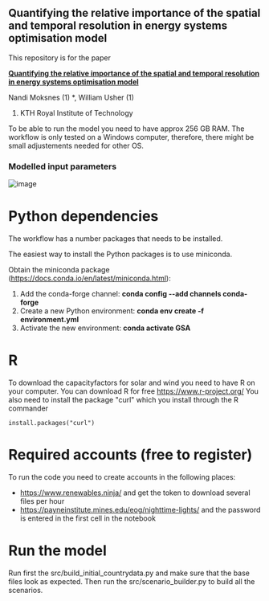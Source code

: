 ## Quantifying the relative importance of the spatial and temporal resolution in energy systems optimisation model

This repository is for the paper

[**Quantifying the relative importance of the spatial and temporal resolution in energy systems optimisation model**](https://arxiv.org/abs/2310.10518)

Nandi Moksnes (1) *, William Usher (1)
1)	KTH Royal Institute of Technology

To be able to run the model you need to have approx 256 GB RAM. 
The workflow is only tested on a Windows computer, therefore, there might be small adjustements needed for other OS.

### Modelled input parameters

![image](https://github.com/KTH-dESA/GSA_Spatial_temporal/assets/30128518/fd52717f-5dfb-41cf-a78b-9006d12825d4)

# Python dependencies
The workflow has a number packages that needs to be installed.

The easiest way to install the Python packages is to use miniconda.

Obtain the miniconda package (https://docs.conda.io/en/latest/miniconda.html):
1) Add the conda-forge channel: **conda config --add channels conda-forge**
2) Create a new Python environment: **conda env create -f environment.yml**
3) Activate the new environment: **conda activate GSA**

# R
To download the capacityfactors for solar and wind you need to have R on your computer.
You can download R for free https://www.r-project.org/
You also need to install the package "curl" which you install through the R commander
<pre><code>install.packages("curl")</code></pre>

# Required accounts (free to register)
To run the code you need to create accounts in the following places:
- https://www.renewables.ninja/ and get the token to download several files per hour
- https://payneinstitute.mines.edu/eog/nighttime-lights/ and the password is entered in the first cell in the notebook

# Run the model
Run first the src/build_initial_countrydata.py and make sure that the base files look as expected.
Then run the src/scenario_builder.py to build all the scenarios.
